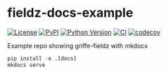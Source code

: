 # fieldz-docs-example

[![License](https://img.shields.io/pypi/l/fieldz-docs-example.svg?color=green)](https://github.com/tlambert03/fieldz-docs-example/raw/main/LICENSE)
[![PyPI](https://img.shields.io/pypi/v/fieldz-docs-example.svg?color=green)](https://pypi.org/project/fieldz-docs-example)
[![Python Version](https://img.shields.io/pypi/pyversions/fieldz-docs-example.svg?color=green)](https://python.org)
[![CI](https://github.com/tlambert03/fieldz-docs-example/actions/workflows/ci.yml/badge.svg)](https://github.com/tlambert03/fieldz-docs-example/actions/workflows/ci.yml)
[![codecov](https://codecov.io/gh/tlambert03/fieldz-docs-example/branch/main/graph/badge.svg)](https://codecov.io/gh/tlambert03/fieldz-docs-example)

Example repo showing griffe-fieldz with mkdocs

```python
pip install -e .[docs]
mkdocs serve
```
